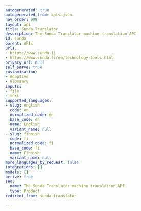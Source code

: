 ```yaml
---
autogenerated: true
autogenerated_from: apis.json
nav_order: 998
layout: api
title: Sunda Translator
description: The Sunda Translator machine translation API
id: sunda
parent: APIs
urls:
- https://www.sunda.fi
- https://www.sunda.fi/en/technology-tools.html
privacy_url: null
self_serve: true
customisation:
- Adaptive
- Glossary
inputs:
- file
- text
supported_languages:
- slug: english
  code: en
  normalized_code: en
  base_code: en
  name: English
  variant_name: null
- slug: finnish
  code: fi
  normalized_code: fi
  base_code: fi
  name: Finnish
  variant_name: null
more_languages_by_request: false
integrations: []
models: []
active: true
seo:
  name: The Sunda Translator machine translation API
  type: Product
redirect_from: sunda-translator

---
```


